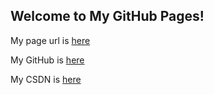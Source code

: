 ## Welcome to My GitHub Pages!
My page url is [here](http://www.clararun.site)

My GitHub is [here](https://www.github.com/CLaraRR)

My CSDN is [here](https://blog.csdn.net/qq_33648725)
